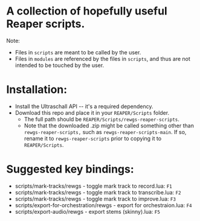 # A collection of hopefully useful Reaper scripts.
Note:
- Files in `scripts` are meant to be called by the user.
- Files in `modules` are referenced by the files in `scripts`, and thus are not intended to be touched by the user.

# Installation: 
- Install the Ultraschall API -- it's a required dependency.
- Download this repo and place it in your `REAPER/Scripts` folder. 
    - The full path should be `REAPER/Scripts/rewgs-reaper-scripts`.
    - Note that the downloaded .zip might be called something other than `rewgs-reaper-scripts,` such as `rewgs-reaper-scripts-main`. If so, rename it to `rewgs-reaper-scripts` prior to copying it to `REAPER/Scripts`.

# Suggested key bindings:
- scripts/mark-tracks/rewgs - toggle mark track to record.lua: `F1`
- scripts/mark-tracks/rewgs - toggle mark track to transcribe.lua: `F2`
- scripts/mark-tracks/rewgs - toggle mark track to improve.lua: `F3`
- scripts/export-for-orchestration/rewgs - export for orchestraion.lua: `F4`
- scripts/export-audio/rewgs - export stems (skinny).lua: `F5`

